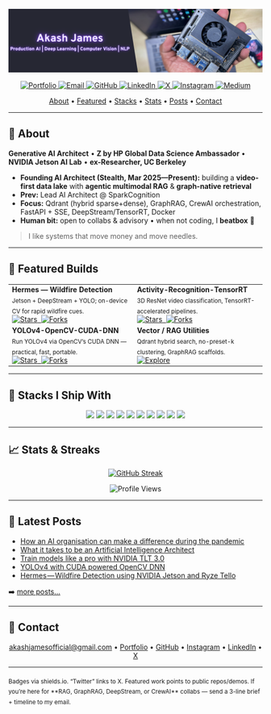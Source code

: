 <!-- ──────────────────────────────────────────────────────────────────────────────
 AKASH “JAMES” — KICK-ASS PROFILE README
────────────────────────────────────────────────────────────────────────────── -->

<p align="center">
  <img src="resources/banner.png" width="1920" alt="Akash James — Banner"/>
</p>

<p align="center">
  <a href="https://kingardor.github.io">
    <img alt="Portfolio" src="https://img.shields.io/website?label=kingardor.github.io&style=for-the-badge&url=https%3A%2F%2Fkingardor.github.io">
  </a>
  <a href="mailto:akashjamesofficial@gmail.com">
    <img alt="Email" src="https://img.shields.io/badge/Email-akashjamesofficial%40gmail.com-D14836?style=for-the-badge&logo=gmail&logoColor=white">
  </a>
  <a href="https://github.com/kingardor">
    <img alt="GitHub" src="https://img.shields.io/badge/GitHub-kingardor-181717?style=for-the-badge&logo=github&logoColor=white">
  </a>
  <a href="https://www.linkedin.com/in/akashjames">
    <img alt="LinkedIn" src="https://img.shields.io/badge/LinkedIn-0077B5?style=for-the-badge&logo=linkedin&logoColor=white">
  </a>
  <a href="https://twitter.com/king_ardor">
    <img alt="X" src="https://img.shields.io/twitter/follow/king_ardor?color=1DA1F2&logo=twitter&style=for-the-badge">
  </a>
  <a href="https://instagram.com/lifeofakashjames">
    <img alt="Instagram" src="https://img.shields.io/badge/Instagram-E4405F?style=for-the-badge&logo=instagram&logoColor=white">
  </a>
  <a href="https://akash-james.medium.com/">
    <img alt="Medium" src="https://img.shields.io/badge/Medium-000000?style=for-the-badge&logo=medium&logoColor=white">
  </a>
</p>

<p align="center">
  <a href="#-about">About</a> •
  <a href="#-featured-builds">Featured</a> •
  <a href="#-stacks-i-ship-with">Stacks</a> •
  <a href="#-stats--streaks">Stats</a> •
  <a href="#-latest-posts">Posts</a> •
  <a href="#-contact">Contact</a>
</p>

---

## 🚀 About

**Generative AI Architect** • **Z by HP Global Data Science Ambassador** • **NVIDIA Jetson AI Lab** • **ex-Researcher, UC Berkeley**

- **Founding AI Architect (Stealth, Mar 2025—Present):** building a **video-first data lake** with **agentic multimodal RAG** & **graph-native retrieval**  
- **Prev:** Lead AI Architect @ SparkCognition  
- **Focus:** Qdrant (hybrid sparse+dense), GraphRAG, CrewAI orchestration, FastAPI + SSE, DeepStream/TensorRT, Docker  
- **Human bit:** open to collabs & advisory • when not coding, I **beatbox** 🎤

> I like systems that move money and move needles.

---

## 🧨 Featured Builds

<table>
<tr>
  <td><b>Hermes — Wildfire Detection</b><br/>
    <sub>Jetson + DeepStream + YOLO; on-device CV for rapid wildfire cues.</sub><br/>
    <a href="https://github.com/kingardor/Hermes-Deepstream">
      <img alt="Stars" src="https://img.shields.io/github/stars/kingardor/Hermes-Deepstream?style=for-the-badge&logo=github">&nbsp;
    </a>
    <a href="https://github.com/kingardor/Hermes-Deepstream">
      <img alt="Forks" src="https://img.shields.io/github/forks/kingardor/Hermes-Deepstream?style=for-the-badge&logo=github&color=teal">
    </a>
  </td>
  <td><b>Activity-Recognition-TensorRT</b><br/>
    <sub>3D ResNet video classification, TensorRT-accelerated pipelines.</sub><br/>
    <a href="https://github.com/kingardor/Activity-Recognition-TensorRT">
      <img alt="Stars" src="https://img.shields.io/github/stars/kingardor/Activity-Recognition-TensorRT?style=for-the-badge&logo=github">&nbsp;
    </a>
    <a href="https://github.com/kingardor/Activity-Recognition-TensorRT">
      <img alt="Forks" src="https://img.shields.io/github/forks/kingardor/Activity-Recognition-TensorRT?style=for-the-badge&logo=github&color=teal">
    </a>
  </td>
</tr>
<tr>
  <td><b>YOLOv4-OpenCV-CUDA-DNN</b><br/>
    <sub>Run YOLOv4 via OpenCV’s CUDA DNN — practical, fast, portable.</sub><br/>
    <a href="https://github.com/kingardor/YOLOv4-OpenCV-CUDA-DNN">
      <img alt="Stars" src="https://img.shields.io/github/stars/kingardor/YOLOv4-OpenCV-CUDA-DNN?style=for-the-badge&logo=github">&nbsp;
    </a>
    <a href="https://github.com/kingardor/YOLOv4-OpenCV-CUDA-DNN">
      <img alt="Forks" src="https://img.shields.io/github/forks/kingardor/YOLOv4-OpenCV-CUDA-DNN?style=for-the-badge&logo=github&color=teal">
    </a>
  </td>
  <td><b>Vector / RAG Utilities</b><br/>
    <sub>Qdrant hybrid search, no-preset-k clustering, GraphRAG scaffolds.</sub><br/>
    <a href="https://github.com/kingardor?tab=repositories&q=rag">
      <img alt="Explore" src="https://img.shields.io/badge/Explore-RAG%20Repos-6A5ACD?style=for-the-badge&logo=github">
    </a>
  </td>
</tr>
</table>

---

## 🧩 Stacks I Ship With

<p align="center">
  <img src="https://img.shields.io/badge/Python-FFD43B?style=for-the-badge&logo=python&logoColor=333"/>
  <img src="https://img.shields.io/badge/C++-00599C?style=for-the-badge&logo=c%2B%2B&logoColor=white"/>
  <img src="https://img.shields.io/badge/FastAPI-009688?style=for-the-badge&logo=fastapi&logoColor=white"/>
  <img src="https://img.shields.io/badge/Streamlit-FF4B4B?style=for-the-badge&logo=streamlit&logoColor=white"/>
  <img src="https://img.shields.io/badge/Qdrant-FF6B6B?style=for-the-badge&logo=qdrant&logoColor=white"/>
  <img src="https://img.shields.io/badge/Redis-DC382D?style=for-the-badge&logo=redis&logoColor=white"/>
  <img src="https://img.shields.io/badge/CUDA-76B900?style=for-the-badge&logo=nvidia&logoColor=white"/>
  <img src="https://img.shields.io/badge/TensorRT-76B900?style=for-the-badge&logo=nvidia&logoColor=white"/>
  <img src="https://img.shields.io/badge/DeepStream-76B900?style=for-the-badge&logo=nvidia&logoColor=white"/>
  <img src="https://img.shields.io/badge/Docker-2496ED?style=for-the-badge&logo=docker&logoColor=white"/>
</p>

---

## 📈 Stats & Streaks

<p align="center">
  <a href="https://github.com/DenverCoder1/github-readme-streak-stats">
    <img alt="GitHub Streak" src="https://stream-stats.demolab.com/?user=kingardor"/>
  </a>
</p>

<p align="center">
  <img alt="Profile Views" src="https://komarev.com/ghpvc/?username=kingardor&style=for-the-badge&color=0CA4FF">
</p>

---

## 📝 Latest Posts

<!-- BLOG-POST-LIST:START -->
- [How an AI organisation can make a difference during the pandemic](https://akash-james.medium.com/how-an-ai-organisation-can-make-a-difference-during-the-pandemic-db63ee396df9?source=rss-47256195ac2d------2)
- [What it takes to be an Artificial Intelligence Architect](https://akash-james.medium.com/what-it-takes-to-be-an-artificial-intelligence-architect-ed7757c504fb?source=rss-47256195ac2d------2)
- [Train models like a pro with NVIDIA TLT 3.0](https://akash-james.medium.com/train-models-like-a-pro-with-nvidia-tlt-3-0-54ea20467661?source=rss-47256195ac2d------2)
- [YOLOv4 with CUDA powered OpenCV DNN](https://towardsdatascience.com/yolov4-with-cuda-powered-opencv-dnn-2fef48ea3984?source=rss-47256195ac2d------2)
- [Hermes — Wildfire Detection using NVIDIA Jetson and Ryze Tello](https://towardsdatascience.com/hermes-wildfire-detection-using-nvidia-jetson-and-ryze-tello-8da123f05c64?source=rss-47256195ac2d------2)
<!-- BLOG-POST-LIST:END -->

➡️ <a href="https://akash-james.medium.com">more posts…</a>

---

## 🤝 Contact

<p align="center">
  <a href="mailto:akashjamesofficial@gmail.com">akashjamesofficial@gmail.com</a> •
  <a href="https://kingardor.github.io">Portfolio</a> •
  <a href="https://github.com/kingardor">GitHub</a> •
  <a href="https://instagram.com/lifeofakashjames">Instagram</a> •
  <a href="https://www.linkedin.com/in/akashjames">LinkedIn</a> •
  <a href="https://twitter.com/king_ardor">X</a>
</p>

---

<sub>
Badges via shields.io. “Twitter” links to X. Featured work points to public repos/demos.  
If you’re here for **RAG, GraphRAG, DeepStream, or CrewAI** collabs — send a 3-line brief + timeline to my email.
</sub>
